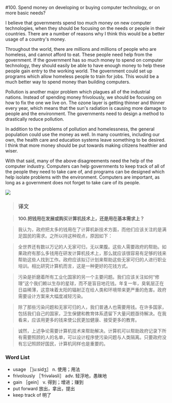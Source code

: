 #100. Spend money on developing or buying computer technology, or on more basic needs?

I believe that governments spend too much money on new computer technologies, when they should be focusing on the needs or people in their countries. There are a number of reasons why I think this would be a better usage of a country's money.

Throughout the world, there are millions and millions of people who are homeless, and cannot afford to eat. These people need help from the government. If the government has so much money to spend on computer technology, they should easily be able to have enough money to help these people gain entry to the working world. The government could set up programs which allow homeless people to train for jobs. This would be a much better way to spend money than building computers.

Pollution is another major problem which plagues all of the industrial nations. Instead of spending money frivolously, we should be focusing on how to fix the one we live on. The ozone layer is getting thinner and thinner every year, which means that the sun's radiation is causing more damage to people and the environment. The governments need to design a method to drastically reduce pollution.

In addition to the problems of pollution and homelessness, the general population could use the money as well. In many countries, including our own, the health care and education systems leave something to be desired. I think that more money should be put towards making citizens healthier and wiser.

With that said, many of the above disagreements need the help of the computer industry. Computers can help governments to keep track of all of the people they need to take care of, and programs can be designed which help isolate problems with the environment. Computers are important, as long as a government does not forget to take care of its people.

![](images/TOEFL-iBT-High-Score-Essays-100.jpg)

> ### 译文

> **100.把钱用在发展或购买计算机技术上，还是用在基本需求上？**

> 我认为，政府把太多的钱用在了计算机新技术方面，而他们应该关注的是满足国民的需求。之所以持这种观点，原因如下：

> 全世界还有数以万记的人无家可归，无以果腹。这些人需要政府的帮助。如果政府有那么多钱用在研发计算机技术上，那么就应该很容易有足够的钱来帮助这些人找到工作。政府应该拟订计划来帮助这些无家可归的人进行职业培训。相比研究计算机而言，这是一种更好的花钱方式。

> 污染是折磨着所有工业化国家的另一个主要问题。我们应该关注如何“修理”这个我们赖以生存的星球，而不是盲目地花钱。年复一年，臭氧层正在日益稀薄，这意味着太阳的辐射正在给人类和环境带来更严重的危害。政府需要设计方案来大幅度减轻污染。

> 除了那些污染问题和无家可归的人，我们普通人也需要用钱。在许多国家，包括我们自己的国家，卫生保健和教育体系遗留下大量问题亟待解决。在我看来，应该用更多的钱来使公民更加健康、接受更多的教育。

> 诚然，上述争论需要计算机技术来帮助解决。计算机可以帮助政府记录下所有需要照顾的人的名单，可以设计程序使污染问题与人类隔离。只要政府没有忘记照顾好国民，计算机同样也是重要的。 

### Word List

 * usage ［ˈju:sidʒ］ n. 使用；用法
 * frivolously ［ˈfrivələsli］ adv. 轻浮地，愚昧地
 * gain ［gein］ v. 得到；增进；赚到
 * put forward 放出，拿出，提出
 * keep track of 明了
